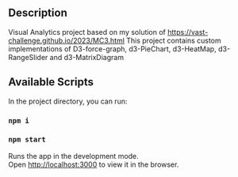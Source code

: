 ## Description
Visual Analytics project based on my solution of https://vast-challenge.github.io/2023/MC3.html
This project contains custom implementations of D3-force-graph, d3-PieChart, d3-HeatMap, d3-RangeSlider and d3-MatrixDiagram

## Available Scripts

In the project directory, you can run:

### `npm i`
### `npm start`

Runs the app in the development mode.\
Open [http://localhost:3000](http://localhost:3000) to view it in the browser.



